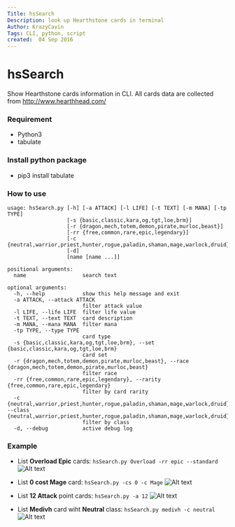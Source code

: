 ```yaml
---
Title: hsSearch
Description: look up Hearthstone cards in terminal
Author: KrazyCavin
Tags: CLI, python, script
created:  04 Sep 2016
---
```


hsSearch
========
Show Hearthstone cards information in CLI. All cards data are collected from http://www.hearthhead.com/

### Requirement
* Python3
* tabulate

### Install python package
* pip3 install tabulate

### How to use
```
usage: hsSearch.py [-h] [-a ATTACK] [-l LIFE] [-t TEXT] [-m MANA] [-tp TYPE]
                   [-s {basic,classic,kara,og,tgt,loe,brm}]
                   [-r {dragon,mech,totem,demon,pirate,murloc,beast}]
                   [-rr {free,common,rare,epic,legendary}]
                   [-c {neutral,warrior,priest,hunter,rogue,paladin,shaman,mage,warlock,druid}]
                   [-d]
                   [name [name ...]]

positional arguments:
  name                  search text

optional arguments:
  -h, --help            show this help message and exit
  -a ATTACK, --attack ATTACK
                        filter attack value
  -l LIFE, --life LIFE  filter life value
  -t TEXT, --text TEXT  card description
  -m MANA, --mana MANA  filter mana
  -tp TYPE, --type TYPE
                        card type
  -s {basic,classic,kara,og,tgt,loe,brm}, --set {basic,classic,kara,og,tgt,loe,brm}
                        card set
  -r {dragon,mech,totem,demon,pirate,murloc,beast}, --race {dragon,mech,totem,demon,pirate,murloc,beast}
                        filter race
  -rr {free,common,rare,epic,legendary}, --rarity {free,common,rare,epic,legendary}
                        filter by card rarity
  -c {neutral,warrior,priest,hunter,rogue,paladin,shaman,mage,warlock,druid}, --class {neutral,warrior,priest,hunter,rogue,paladin,shaman,mage,warlock,druid}
                        filter by class
  -d, --debug           active debug log
```

### Example
* List **Overload Epic** cards: ```hsSearch.py Overload -rr epic --standard```
![Alt text](https://github.com/KrazyCavin/hsSearch/blob/master/example/usage1.png "use case 1")

* List **0 cost Mage** card: ```hsSearch.py -cs 0 -c Mage```
![Alt text](https://github.com/KrazyCavin/hsSearch/blob/master/example/usage2.png "use case 2")

* List **12 Attack** point cards: ```hsSearch.py -a 12```
![Alt text](https://github.com/KrazyCavin/hsSearch/blob/master/example/usage3.png "use case 3")

* List **Medivh** card wiht **Neutral** class: ```hsSearch.py medivh -c neutral```
![Alt text](https://github.com/KrazyCavin/hsSearch/blob/master/example/usage4.png "use case 4")
